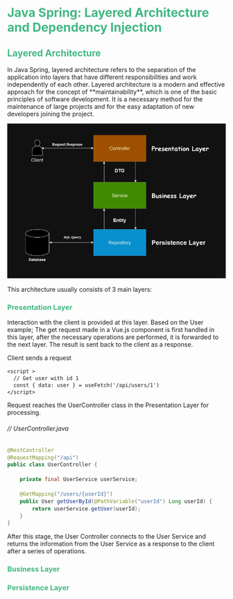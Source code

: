 <h1 style="color: #42b883">Java Spring: Layered Architecture and Dependency Injection</h1>

<h2 style="color: #42b883">Layered Architecture</h2>
In Java Spring, layered architecture refers to the separation of the application into layers that have different responsibilities and work independently of each other.
Layered architecture is a modern and effective approach for the concept of **maintainability**, which is one of the basic principles of software development.
It is a necessary method for the maintenance of large projects and for the easy adaptation of new developers joining the project.

![spring-layered-architecture.webp](public/spring-layered-architecture.webp)

This architecture usually consists of 3 main layers:

<h3 style="color: #42b883;">Presentation Layer</h3>


Interaction with the client is provided at this layer. Based on the User example;
The get request made in a Vue.js component is first handled in this layer, after the necessary operations are performed,
it is forwarded to the next layer. The result is sent back to the client as a response.


Client sends a request
```vue
<script >
  // Get user with id 1
  const { data: user } = useFetch('/api/users/1')
</script>
```

 Request reaches the UserController class in the Presentation Layer for processing.
###### // UserController.java
```java
@RestController
@RequestMapping("/api")
public class UserController {

    private final UserService userService;

    @GetMapping("/users/{userId}")
    public User getUserById(@PathVariable("userId") Long userId) {
        return userService.getUser(userId);
    }
}
```

After this stage, the User Controller connects to the User Service and returns the information from the User Service as a response to the client after a series of operations.

<h3 style="color: #42b883;">Business Layer</h3>



<h3 style="color: #42b883;">Persistence Layer</h3>

